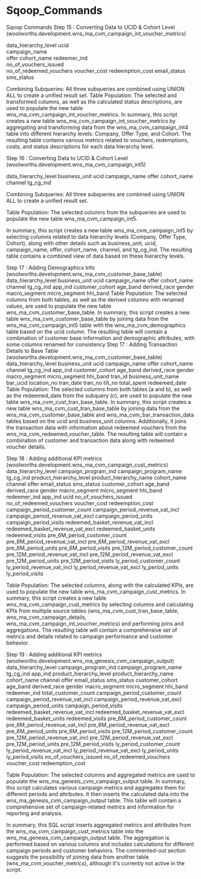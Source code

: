# Sqoop_Commands
Sqoop Commands
Step 15 : Converting Data to UCID & Cohort Level 
(woolworths.development.wns_ma_cvm_campaign_int_voucher_metrics)

data_hierarchy_level
ucid	
campaign_name	
offer
cohort_name
redeemer_ind	
no_of_vouchers_issued	
no_of_redeemed_vouchers	
voucher_cost
redeemption_cost
email_status
sms_status

Combining Subqueries:
All three subqueries are combined using UNION ALL to create a unified result set.
Table Population:
The selected and transformed columns, as well as the calculated status descriptions, are used to populate the new table wns_ma_cvm_campaign_int_voucher_metrics.
In summary, this script creates a new table wns_ma_cvm_campaign_int_voucher_metrics by aggregating and transforming data from the wns_ma_cvm_campaign_int4 table into different hierarchy levels: Company, Offer Type, and Cohort. The resulting table contains various metrics related to vouchers, redemptions, costs, and status descriptions for each data hierarchy level. 

Step 16 : Converting Data to UCID & Cohort Level 
(woolworths.development.wns_ma_cvm_campaign_int5)

data_hierarchy_level
business_unit
ucid
campaign_name
offer
cohort_name
channel
tg_cg_ind

Combining Subqueries:
All three subqueries are combined using UNION ALL to create a unified result set.

Table Population:
The selected columns from the subqueries are used to populate the new table wns_ma_cvm_campaign_int5.

In summary, this script creates a new table wns_ma_cvm_campaign_int5 by selecting columns related to data hierarchy levels (Company, Offer Type, Cohort), along with other details such as business_unit, ucid, campaign_name, offer, cohort_name, channel, and tg_cg_ind. The resulting table contains a combined view of data based on these hierarchy levels.

Step 17 : Adding Demographics Info 
(woolworths.development.wns_ma_cvm_customer_base_table)
data_hierarchy_level
business_unit
ucid
campaign_name
offer
cohort_name
channel
tg_cg_ind
app_ind	
customer_cohort
age_band
derived_race
gender
macro_segment
micro_segment
hhi_band
Table Population:
The selected columns from both tables, as well as the derived columns with renamed values, are used to populate the new table wns_ma_cvm_customer_base_table.
In summary, this script creates a new table wns_ma_cvm_customer_base_table by joining data from the wns_ma_cvm_campaign_int5 table with the wns_ma_cvm_demographics table based on the ucid column. The resulting table will contain a combination of customer base information and demographic attributes, with some columns renamed for consistency
Step 17 : Adding Transaction Details to Base Table
(woolworths.development.wns_ma_cvm_customer_base_table)
data_hierarchy_level
business_unit
ucid
campaign_name
offer
cohort_name
channel
tg_cg_ind
app_ind
customer_cohort
age_band
derived_race
gender
macro_segment
micro_segment
hhi_band
tran_id
business_unit_name
bar_ucid
location_no
tran_date
tran_no
till_no
total_spent
redeemed_date
Table Population:
The selected columns from both tables (a and b), as well as the redeemed_date from the subquery (c), are used to populate the new table wns_ma_cvm_cust_tran_base_table.
In summary, this script creates a new table wns_ma_cvm_cust_tran_base_table by joining data from the wns_ma_cvm_customer_base_table and wns_ma_cvm_bar_transaction_data tables based on the ucid and business_unit columns. Additionally, it joins the transaction data with information about redeemed vouchers from the wns_ma_cvm_redeemed_voucher_table. The resulting table will contain a combination of customer and transaction data along with redeemed voucher details.

Step 18 : Adding additional KPI metrics
(woolworths.development.wns_ma_cvm_campaign_cust_metrics)
data_hierarchy_level
campaign_program_ind
campaign_program_name
tg_cg_ind
product_hierarchy_level
product_hierarchy_name
cohort_name
channel
offer
email_status
sms_status
customer_cohort
age_band
derived_race
gender
macro_segment
micro_segment
hhi_band
redeemer_ind
app_ind
ucid
no_of_vouchers_issued
no_of_redeemed_vouchers
voucher_cost
redeemption_cost
campaign_period_customer_count
campaign_period_revenue_vat_incl
campaign_period_revenue_vat_excl
campaign_period_units
campaign_period_visits
redeemed_basket_revenue_vat_incl
redeemed_basket_revenue_vat_excl
redeemed_basket_units
redeemed_visits
pre_6M_period_customer_count
pre_6M_period_revenue_vat_incl
pre_6M_period_revenue_vat_excl
pre_6M_period_units
pre_6M_period_visits
pre_12M_period_customer_count
pre_12M_period_revenue_vat_incl
pre_12M_period_revenue_vat_excl
pre_12M_period_units
pre_12M_period_visits
ly_period_customer_count
ly_period_revenue_vat_incl
ly_period_revenue_vat_excl
ly_period_units
ly_period_visits

Table Population:
The selected columns, along with the calculated KPIs, are used to populate the new table wns_ma_cvm_campaign_cust_metrics.
In summary, this script creates a new table wns_ma_cvm_campaign_cust_metrics by selecting columns and calculating KPIs from multiple source tables (wns_ma_cvm_cust_tran_base_table, wns_ma_cvm_campaign_details, wns_ma_cvm_campaign_int_voucher_metrics) and performing joins and aggregations. The resulting table will contain a comprehensive set of metrics and details related to campaign performance and customer behavior.

Step 19 : Adding additional KPI metrics
(woolworths.development.wns_ma_genesis_cvm_campaign_output)
data_hierarchy_level
campaign_program_ind
campaign_program_name
tg_cg_ind
app_ind
product_hierarchy_level
product_hierarchy_name
cohort_name
channel
offer
email_status
sms_status
customer_cohort
age_band
derived_race
gender
macro_segment
micro_segment
hhi_band
redeemer_ind
total_customer_count
campaign_period_customer_count
campaign_period_revenue_vat_incl
campaign_period_revenue_vat_excl
campaign_period_units
campaign_period_visits
redeemed_basket_revenue_vat_incl
redeemed_basket_revenue_vat_excl
redeemed_basket_units
redeemed_visits
pre_6M_period_customer_count
pre_6M_period_revenue_vat_incl
pre_6M_period_revenue_vat_excl
pre_6M_period_units
pre_6M_period_visits
pre_12M_period_customer_count
pre_12M_period_revenue_vat_incl
pre_12M_period_revenue_vat_excl
pre_12M_period_units
pre_12M_period_visits
ly_period_customer_count
ly_period_revenue_vat_incl
ly_period_revenue_vat_excl
ly_period_units
ly_period_visits
no_of_vouchers_issued
no_of_redeemed_vouchers
voucher_cost
redeemption_cost

Table Population:
The selected columns and aggregated metrics are used to populate the wns_ma_genesis_cvm_campaign_output table.
In summary, this script calculates various campaign metrics and aggregates them for different periods and attributes. It then inserts the calculated data into the wns_ma_genesis_cvm_campaign_output table. This table will contain a comprehensive set of campaign-related metrics and information for reporting and analysis.

In summary, this SQL script inserts aggregated metrics and attributes from the wns_ma_cvm_campaign_cust_metrics table into the wns_ma_genesis_cvm_campaign_output table. The aggregation is performed based on various columns and includes calculations for different campaign periods and customer behaviors. The commented-out section suggests the possibility of joining data from another table (wns_ma_cvm_voucher_metrics), although it's currently not active in the script.
